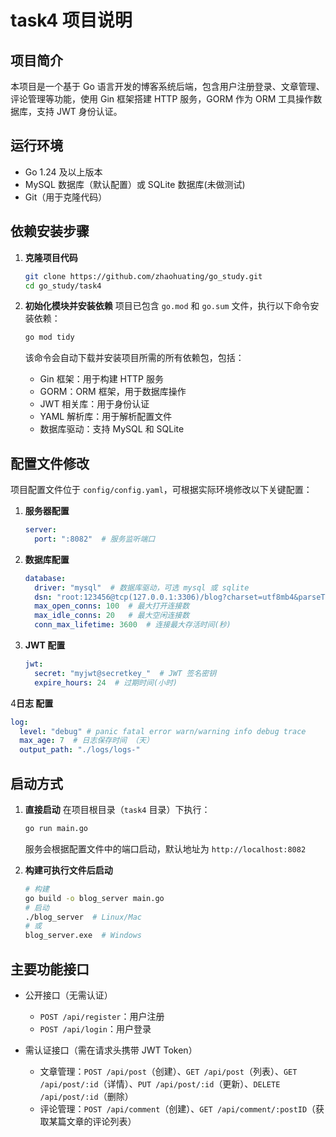 # task4 项目说明

## 项目简介
本项目是一个基于 Go 语言开发的博客系统后端，包含用户注册登录、文章管理、评论管理等功能，使用 Gin 框架搭建 HTTP 服务，GORM 作为 ORM 工具操作数据库，支持 JWT 身份认证。

## 运行环境
- Go 1.24 及以上版本
- MySQL 数据库（默认配置）或 SQLite 数据库(未做测试)
- Git（用于克隆代码）

## 依赖安装步骤

1. **克隆项目代码**
   ```bash
   git clone https://github.com/zhaohuating/go_study.git
   cd go_study/task4
   ```

2. **初始化模块并安装依赖**
   项目已包含 `go.mod` 和 `go.sum` 文件，执行以下命令安装依赖：
   ```bash
   go mod tidy
   ```
   该命令会自动下载并安装项目所需的所有依赖包，包括：
    - Gin 框架：用于构建 HTTP 服务
    - GORM：ORM 框架，用于数据库操作
    - JWT 相关库：用于身份认证
    - YAML 解析库：用于解析配置文件
    - 数据库驱动：支持 MySQL 和 SQLite

## 配置文件修改
项目配置文件位于 `config/config.yaml`，可根据实际环境修改以下关键配置：

1. **服务器配置**
   ```yaml
   server:
     port: ":8082"  # 服务监听端口
   ```

2. **数据库配置**
   ```yaml
   database:
     driver: "mysql"  # 数据库驱动，可选 mysql 或 sqlite
     dsn: "root:123456@tcp(127.0.0.1:3306)/blog?charset=utf8mb4&parseTime=True&loc=Local"  # 数据库连接字符串
     max_open_conns: 100  # 最大打开连接数
     max_idle_conns: 20   # 最大空闲连接数
     conn_max_lifetime: 3600  # 连接最大存活时间(秒)
   ```

3. **JWT 配置**
   ```yaml
   jwt:
     secret: "myjwt@secretkey_"  # JWT 签名密钥
     expire_hours: 24  # 过期时间(小时)
   ```
4**日志 配置**
   ```yaml
   log:
     level: "debug" # panic fatal error warn/warning info debug trace
     max_age: 7  # 日志保存时间 （天）
     output_path: "./logs/logs-"
   ```

## 启动方式

1. **直接启动**
   在项目根目录（`task4` 目录）下执行：
   ```bash
   go run main.go
   ```
   服务会根据配置文件中的端口启动，默认地址为 `http://localhost:8082`

2. **构建可执行文件后启动**
   ```bash
   # 构建
   go build -o blog_server main.go
   # 启动
   ./blog_server  # Linux/Mac
   # 或
   blog_server.exe  # Windows
   ```

## 主要功能接口
- 公开接口（无需认证）
    - `POST /api/register`：用户注册
    - `POST /api/login`：用户登录

- 需认证接口（需在请求头携带 JWT Token）
    - 文章管理：`POST /api/post`（创建）、`GET /api/post`（列表）、`GET /api/post/:id`（详情）、`PUT /api/post/:id`（更新）、`DELETE /api/post/:id`（删除）
    - 评论管理：`POST /api/comment`（创建）、`GET /api/comment/:postID`（获取某篇文章的评论列表）